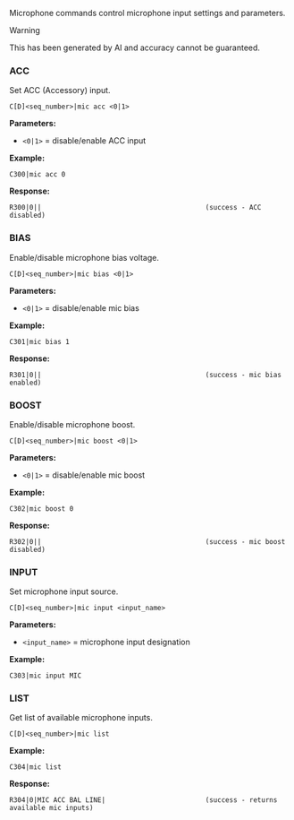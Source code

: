 Microphone commands control microphone input settings and parameters.

> [!WARNING]
> This has been generated by AI and accuracy cannot be guaranteed.

### ACC

Set ACC (Accessory) input.

```
C[D]<seq_number>|mic acc <0|1>
```

**Parameters:**
- `<0|1>` = disable/enable ACC input

**Example:**
```
C300|mic acc 0
```

**Response:**
```
R300|0||                                         (success - ACC disabled)
```

### BIAS

Enable/disable microphone bias voltage.

```
C[D]<seq_number>|mic bias <0|1>
```

**Parameters:**
- `<0|1>` = disable/enable mic bias

**Example:**
```
C301|mic bias 1
```

**Response:**
```
R301|0||                                         (success - mic bias enabled)
```

### BOOST

Enable/disable microphone boost.

```
C[D]<seq_number>|mic boost <0|1>
```

**Parameters:**
- `<0|1>` = disable/enable mic boost

**Example:**
```
C302|mic boost 0
```

**Response:**
```
R302|0||                                         (success - mic boost disabled)
```

### INPUT

Set microphone input source.

```
C[D]<seq_number>|mic input <input_name>
```

**Parameters:**
- `<input_name>` = microphone input designation

**Example:**
```
C303|mic input MIC
```

### LIST

Get list of available microphone inputs.

```
C[D]<seq_number>|mic list
```

**Example:**
```
C304|mic list
```

**Response:**
```
R304|0|MIC ACC BAL LINE|                         (success - returns available mic inputs)
```

